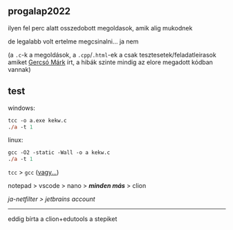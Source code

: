 ## progalap2022

ilyen fel perc alatt osszedobott megoldasok, amik alig mukodnek

de legalabb volt ertelme megcsinalni... ja nem

(a `.c`-k a megoldások, a `.cpp`/`.html`-ek a csak tesztesetek/feladatleirasok amiket [Gercsó Márk](https://stepik.org/users/143952566) írt, a hibák szinte mindig az elore megadott kódban vannak)

## test
windows:
```ps
tcc -o a.exe kekw.c
./a -t 1
```

linux:
```ps
gcc -O2 -static -Wall -o a kekw.c
./a -t 1
```

`tcc` > `gcc` ([vagy...](https://www.programiz.com/c-programming/online-compiler/))

notepad > vscode > nano > ***minden más*** > clion

*ja-netfilter > jetbrains account*

-----

eddig bírta a clion+edutools a stepiket
